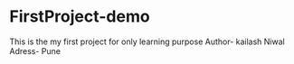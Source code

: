 # FirstProject-demo
This is the my first project for only learning purpose
Author- kailash Niwal
Adress- Pune
